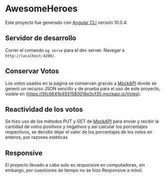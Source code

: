 # AwesomeHeroes

Este proyecto fue generado con [Angular CLI](https://github.com/angular/angular-cli) versión 10.0.4.

## Servidor de desarrollo

Correr el comando `ng serve` para el dev server. Navegar a `http://localhost:4200/`.

## Conservar Votos

Los votos usados en la página se conservan gracias a [MockAPI](https://mockapi.io) donde se generó un recurso JSON sencillo y de prueba para el uso de este proyecto, visible en (https://5fc6641b4931580016e3cf35.mockapi.io/Votes).

## Reactividad de los votos

Se hizo uso de los métodos PUT y GET de [MockAPI](https://mockapi.io) para enviar y recibir la cantidad de votos positivos y negativos y así calcular los porcentajes respectivos, se decidió dejar el valor de los porcentajes de los votos en enteros, por razones estéticas

## Responsive

El proyecto llevado a cabo solo es responsive en computadores, sin embargo, por cuestiones de tiempo no se hizo Responsive a móvil.
